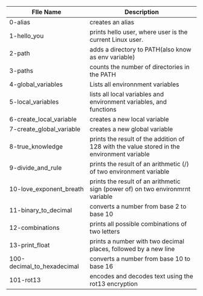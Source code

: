 
| FIle Name  | Description |
| ------------- | ------------- |
| 0-alias  | creates an alias|
| 1-hello_you | prints hello user, where user is the current Linux user.|
| 2-path | adds a directory to  PATH(also know as env variable)|
| 3-paths | counts the number of directories in the PATH |
| 4-global_variables | Lists all environnment variables |
| 5-local_variables |  lists all local variables and environment variables, and functions |
| 6-create_local_variable | creates a new local variable |
| 7-create_global_variable | creates a new global variable |
| 8-true_knowledge | prints the result of the addition of 128 with the value stored in the environment variable
| 9-divide_and_rule | prints the result of an arithmetic (/) of two environment variable|
| 10-love_exponent_breath | prints the result of an arithmetic sign (power of) on two environmrnt variable |
| 11-binary_to_decimal | converts a number from base 2 to base 10 |
| 12-combinations | prints all possible combinations of two letters |
| 13-print_float | prints a number with two decimal places, followed by a new line |
| 100-decimal_to_hexadecimal | converts a number from base 10 to base 16 |
| 101-rot13 | encodes and decodes text using the rot13 encryption |
